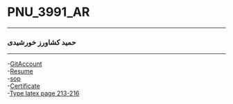 # PNU_3991_AR
----------
### حمید کشاورز خورشیدی 

---
-[GitAccount](https://github.com/hamidkeshavarzkh)
<br>
-[Resume](https://hamidkeshavarzkh.github.io/)
<br>
-[sop](https://github.com/hamidkeshavarzkh/SOP)
<br>
-[Certificate](https://github.com/hamidkeshavarzkh/SOP)
<br>
-[Type latex page 213-216](https://github.com/hamidkeshavarzkh/Latex.git)
<br>

